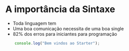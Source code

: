 # A importância da Sintaxe

* Toda linguagem tem
* Uma boa comunicação necessita de uma boa single
* 82% dos erros para iniciantes para programação

```js
    console.log("Bem vindos ao Starter");
```